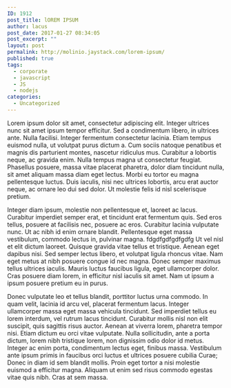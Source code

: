 ```yaml
---
ID: 1912
post_title: lOREM IPSUM
author: lacus
post_date: 2017-01-27 08:34:05
post_excerpt: ""
layout: post
permalink: http://molinio.jaystack.com/lorem-ipsum/
published: true
tags:
  - corporate
  - javascript
  - JS
  - nodejs
categories:
  - Uncategorized
---
```

Lorem ipsum dolor sit amet, consectetur adipiscing elit. Integer ultrices nunc sit amet ipsum tempor efficitur. Sed a condimentum libero, in ultrices ante. Nulla facilisi. Integer fermentum consectetur lacinia. Etiam tempus euismod nulla, ut volutpat purus dictum a. Cum sociis natoque penatibus et magnis dis parturient montes, nascetur ridiculus mus. Curabitur a lobortis neque, ac gravida enim. Nulla tempus magna ut consectetur feugiat. Phasellus posuere, massa vitae placerat pharetra, dolor diam tincidunt nulla, sit amet aliquam massa diam eget lectus. Morbi eu tortor eu magna pellentesque luctus. Duis iaculis, nisi nec ultrices lobortis, arcu erat auctor neque, ac ornare leo dui sed dolor. Ut molestie felis id nisl scelerisque pretium.

Integer diam ipsum, molestie non pellentesque et, laoreet ac lacus. Curabitur imperdiet semper erat, et tincidunt erat fermentum quis. Sed eros tellus, posuere at facilisis nec, posuere ac eros. Curabitur lacinia vulputate nunc. Ut ac nibh id enim ornare blandit. Pellentesque eget massa vestibulum, commodo lectus in, pulvinar magna. fdgdfgdfgdfgdfg Ut vel nisl et elit dictum laoreet. Quisque gravida vitae tellus et tristique. Aenean eget dapibus nisi. Sed semper lectus libero, et volutpat ligula rhoncus vitae. Nam eget metus at nibh posuere congue id nec magna. Donec semper maximus tellus ultrices iaculis. Mauris luctus faucibus ligula, eget ullamcorper dolor. Cras posuere diam lorem, in efficitur nisl iaculis sit amet. Nam ut ipsum a ipsum posuere pretium eu in purus.

Donec vulputate leo et tellus blandit, porttitor luctus urna commodo. In quam velit, lacinia id arcu vel, placerat fermentum lacus. Integer ullamcorper massa eget massa vehicula tincidunt. Sed imperdiet tellus eu lorem interdum, vel rutrum lacus tincidunt. Curabitur mollis nisl non elit suscipit, quis sagittis risus auctor. Aenean at viverra lorem, pharetra tempor nisi. Etiam dictum eu orci vitae vulputate. Nulla sollicitudin, ante a porta dictum, lorem nibh tristique lorem, non dignissim odio dolor id metus. Integer ac enim porta, condimentum lectus eget, finibus massa. Vestibulum ante ipsum primis in faucibus orci luctus et ultrices posuere cubilia Curae; Donec in diam id sem blandit mollis. Proin eget tortor a nisi molestie euismod a efficitur magna. Aliquam ut enim sed risus commodo egestas vitae quis nibh. Cras at sem massa.